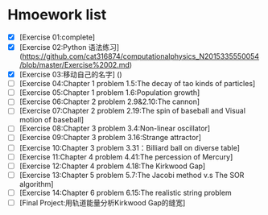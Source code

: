 # Hmoework list
- [x] [Exercise 01:complete] 
- [x] [Exercise 02:Python 语法练习] (https://github.com/cat316874/computationalphysics_N2015335550054/blob/master/Exercise%2002.md)
- [x] [Exercise 03:移动自己的名字] ()
- [ ] [Exercise 04:Chapter 1 problem 1.5:The decay of tao kinds of particles]
- [ ] [Exercise 05:Chapter 1 problem 1.6:Population growth]
- [ ] [Exercise 06:Chapter 2 problem 2.9&2.10:The cannon]
- [ ] [Exercise 07:Chapter 2 problem 2.19:The spin of baseball and Visual motion of baseball]
- [ ] [Exercise 08:Chapter 3 problem 3.4:Non-linear oscillator]
- [ ] [Exercise 09:Chapter 3 problem 3.16:Strange attractor]
- [ ] [Exercise 10:Chapter 3 problem 3.31：Billiard ball on diverse table]
- [ ] [Exercise 11:Chapter 4 problem 4.41:The percession of Mercury]
- [ ] [Exercise 12:Chapter 4 problem 4.18:The Kirkwood Gap]
- [ ] [Exercise 13:Chapter 5 problem 5.7:The Jacobi method v.s The SOR algorithm]
- [ ] [Exercise 14:Chapter 6 problem 6.15:The realistic string problem
- [ ] [Final Project:用轨道能量分析Kirkwood Gap的缝宽]
